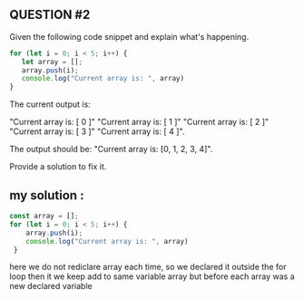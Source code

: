 
## QUESTION #2
Given the following code snippet and explain what's happening.

```javascript
for (let i = 0; i < 5; i++) {
   let array = [];
   array.push(i);
   console.log("Current array is: ", array)
}
```

The current output is:

"Current array is: [ 0 ]" "Current array is: [ 1 ]" "Current array is: [ 2 ]" "Current array is: [ 3 ]" "Current array is: [ 4 ]".

The output should be: "Current array is: [0, 1, 2, 3, 4]".

Provide a solution to fix it.

## my solution :
```javascript
const array = [];
for (let i = 0; i < 5; i++) { 
    array.push(i);
    console.log("Current array is: ", array)
 }
 ```
 here we do not rediclare array each time, so we declared it outside the for loop then it we keep add to same variable array
 but before each array was a new declared variable